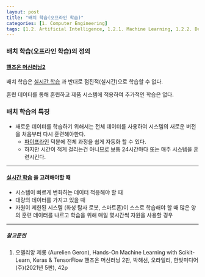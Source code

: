 ```yaml
---
layout: post
title: "배치 학습(오프라인 학습)"
categories: [1. Computer Engineering]
tags: [1.2. Artificial Intelligence, 1.2.1. Machine Learning, 1.2.2. Deep Learning, SemiSupervised Learning]
---
```



### 배치 학습(오프라인 학습)의 정의

#### [핸즈온 머신러닝2](https://tensorflow.blog/핸즈온-머신러닝-1장2장/1-3-머신러닝-시스템의-종류/)

배치 학습은 [실시간 학습](https://maizer2.github.io/1.%20computer%20engineeringmputer%20engineering/2022/01/14/인공지능에서-입력-데이터-스트림이란.html) 과 반대로 점진적(실시간)으로 학습할 수 없다.

훈련 데이터를 통해 훈련하고 제품 시스템에 적용하여 추가적인 학습은 없다.

### 배치 학습의 특징

* 새로운 데이터를 학습하기 위해서는 전체 데이터를 사용하여 시스템의 새로운 버전을 처음부터 다시 훈련해야한다.
  * [파이프라인](https://maizer2.github.io/1.%20computer%20engineeringmputer%20engineering/2021/11/02/머신러닝에서-파이프라인이란.html) 덕분에 전체 과정을 쉽게 자동화 할 수 있다.
  * 하지만 시간이 적게 걸리는건 아니므로 보통 24시간마다 또는 매주 시스템을 훈련시킨다.

---

#### [실시간 학습](https://maizer2.github.io/1.%20computer%20engineeringmputer%20engineering/2022/01/14/인공지능에서-입력-데이터-스트림이란.html) 을 고려해야할 때

* 시스템이 빠르게 변화하는 데이터 적응해야 할 때
* 대량의 데이터를 가지고 있을 때
* 자원이 제한된 시스템 (화성 탐사 로봇, 스마트폰)이 스스로 학습해야 할 때 많은 양의 훈련 데이터를 나르고 학습을 위해 매일 몇시간씩 자원을 사용할 경우

---

##### 참고문헌

1) 오렐리앙 제롱 (Aurelien Geron), Hands-On Machine Learning with Scikit-Learn, Keras & TensorFlow 핸즈온 머신러닝 2판, 박해선, 오라일리, 한빛미디어(주)(2021년 5판), 42p
